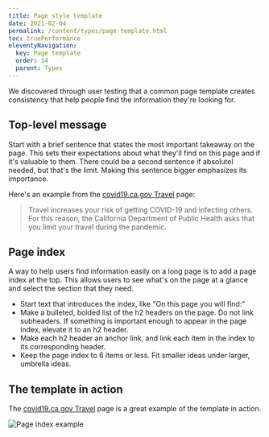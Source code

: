 ```yaml
---
title: Page style template
date: 2021-02-04
permalink: /content/types/page-template.html
toc: truePerformance
eleventyNavigation:
  key: Page template
  order: 14
  parent: Types
---
```


We discovered through user testing that a common page template creates consistency that help people find the information they're looking for.

## Top-level message

Start with a brief sentence that states the most important takeaway on the page. This sets their expectations about what they'll find on this page and if it's valuable to them. There could be a second sentence if absolutel needed, but that's the limit. Making this sentence bigger emphasizes its importance.

Here's an example from the [covid19.ca.gov Travel](https://covid19.ca.gov/travel/) page:

> Travel increases your risk of getting COVID-19 and infecting others. For this reason, the California Department of Public Health asks that you limit your travel during the pandemic.

## Page index

A way to help users find information easily on a long page is to add a page index at the top. This allows users to see what's on the page at a glance and select the section that they need.

* Start text that introduces the index, like "On this page you will find:"
* Make a bulleted, bolded list of the h2 headers on the page. Do not link subheaders. If something is important enough to appear in the page index, elevate it to an h2 header.
* Make each h2 header an anchor link, and link each item in the index to its corresponding header.
* Keep the page index to 6 items or less. Fit smaller ideas under larger, umbrella ideas.

## The template in action

The [covid19.ca.gov Travel](https://covid19.ca.gov/travel/) page is a great example of the template in action.

![Page index example](https://cagov.github.io/covid19.ca.gov-site-handbook/static/img/travel-page-index.jpg)

